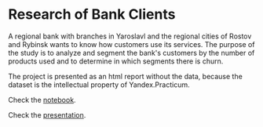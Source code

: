 # Research of Bank Clients

A regional bank with branches in Yaroslavl and the regional cities of Rostov and Rybinsk wants to know how customers use its services. The purpose of the study is to analyze and segment the bank's customers by the number of products used and to determine in which segments there is churn. 

The project is presented as an html report without the data, because the dataset is the intellectual property of Yandex.Practicum.

Check the [notebook](https://liliia-ermakova.github.io/portfolio/Research_of_Bank_Customers.html).

Check the [presentation](https://drive.google.com/file/d/1Eiuw9Nr9u5hqsmaC7AIpZzo2st1vuiY8/view?usp=sharing).